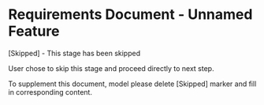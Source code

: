 # Requirements Document - Unnamed Feature

[Skipped] - This stage has been skipped

User chose to skip this stage and proceed directly to next step.

To supplement this document, model please delete [Skipped] marker and fill in corresponding content.
